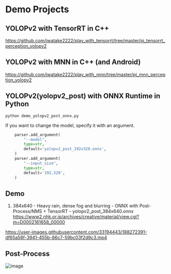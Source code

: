 # Demo Projects

## YOLOPv2 with TensorRT in C++
https://github.com/iwatake2222/play_with_tensorrt/tree/master/pj_tensorrt_perception_yolopv2

## YOLOPv2 with MNN in C++ (and Android)
https://github.com/iwatake2222/play_with_mnn/tree/master/pj_mnn_perception_yolopv2

## YOLOPv2(yolopv2_post) with ONNX Runtime in Python
```
python demo_yolopv2_post_onnx.py
```

If you want to change the model, specify it with an argument.
```python
    parser.add_argument(
        "--model",
        type=str,
        default='yolopv2_post_192x320.onnx',
    )
    parser.add_argument(
        "--input_size",
        type=str,
        default='192,320',
    )
```

## Demo
1. 384x640 - Heavy rain, dense fog and blurring - ONNX with Post-Process/NMS + TensorRT - yolopv2_post_384x640.onnx
    https://www2.nhk.or.jp/archives/creative/material/view.cgi?m=D0002161658_00000

  https://user-images.githubusercontent.com/33194443/188272391-df65a56f-3941-455b-86c7-59bc03f2d9c3.mp4

## Post-Process
![image](https://user-images.githubusercontent.com/33194443/188308754-8322d9c0-2e49-4028-9b22-92666e5e74d4.png)
